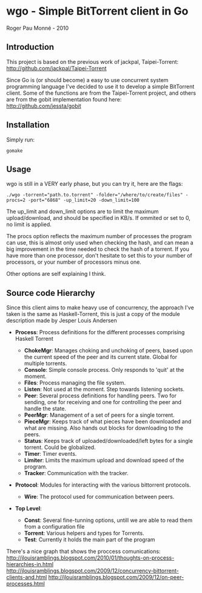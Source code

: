 wgo - Simple BitTorrent client in Go
==========

Roger Pau Monné - 2010

Introduction
------------

This project is based on the previous work of jackpal, Taipei-Torrent:
http://github.com/jackpal/Taipei-Torrent

Since Go is (or should become) a easy to use concurrent system programming
language I've decided to use it to develop a simple BitTorrent client. Some
of the functions are from the Taipei-Torrent project, and others are from
the gobit implementation found here:
http://github.com/jessta/gobit

Installation
------------

Simply run:

	gomake

Usage
-----

wgo is still in a VERY early phase, but you can try it, here are the flags:

	./wgo -torrent="path.to.torrent" -folder="/where/to/create/files" -procs=2 -port="6868" -up_limit=20 -down_limit=100

The up_limit and down_limit options are to limit the maximum upload/download,
and should be specified in KB/s. If ommited or set to 0, no limit is applied.

The procs option reflects the maximum number of processes the program can
use, this is almost only used when checking the hash, and can mean a big
improvement in the time needed to check the hash of a torrent. If you have
more than one processor, don't hesitate to set this to your number of processors,
or your number of processors minus one.

Other options are self explaining I think.

Source code Hierarchy
---------------------

Since this client aims to make heavy use of concurrency, the approach I've
taken is the same as Haskell-Torrent, this is just a copy of the module
description made by Jesper Louis Andersen

   - **Process**: Process definitions for the different processes comprising Haskell Torrent
      - **ChokeMgr**: Manages choking and unchoking of peers, based upon the current speed of the peer
        and its current state. Global for multiple torrents.
      - **Console**: Simple console process. Only responds to 'quit' at the moment.
      - **Files**: Process managing the file system.
      - **Listen**: Not used at the moment. Step towards listening sockets.
      - **Peer**: Several process definitions for handling peers. Two for sending, one for receiving
        and one for controlling the peer and handle the state.
      - **PeerMgr**: Management of a set of peers for a single torrent.
      - **PieceMgr**: Keeps track of what pieces have been downloaded and what are missing. Also hands
        out blocks for downloading to the peers.
      - **Status**: Keeps track of uploaded/downloaded/left bytes for a single torrent. Could be globalized.
      - **Timer**: Timer events.
      - **Limiter**: Limits the maximum upload and download speed of the program.
      - **Tracker**: Communication with the tracker.

   - **Protocol**: Modules for interacting with the various bittorrent protocols.
      - **Wire**: The protocol used for communication between peers.

   - **Top Level**:
      - **Const**: Several fine-tunning options, untill we are able to read them from a configuration file
      - **Torrent**: Various helpers and types for Torrents.
      - **Test**: Currently it holds the main part of the program

There's a nice graph that shows the proccess comunications:
	http://jlouisramblings.blogspot.com/2010/01/thoughts-on-process-hierarchies-in.html
	http://jlouisramblings.blogspot.com/2009/12/concurrency-bittorrent-clients-and.html
	http://jlouisramblings.blogspot.com/2009/12/on-peer-processes.html


